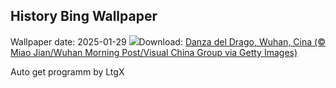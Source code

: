 ## History Bing Wallpaper
Wallpaper date: 2025-01-29
![](https://www.bing.com/th?id=OHR.LunarDragon_IT-IT2211011304_UHD.jpg&w=1000)Download: [Danza del Drago, Wuhan, Cina (© Miao Jian/Wuhan Morning Post/Visual China Group via Getty Images)](https://www.bing.com/th?id=OHR.LunarDragon_IT-IT2211011304_UHD.jpg)

Auto get programm by LtgX
